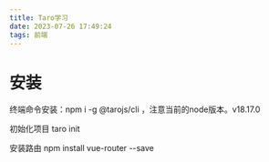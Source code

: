 ```yaml
---
title: Taro学习
date: 2023-07-26 17:49:24
tags: 前端
---
```


# 安装 

终端命令安装：npm i -g @tarojs/cli ，注意当前的node版本。v18.17.0



初始化项目 taro init

安装路由 npm install vue-router --save

